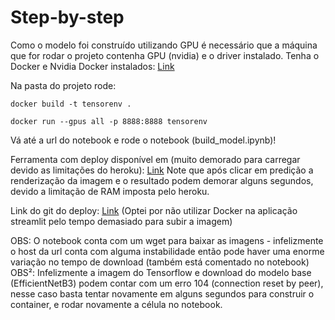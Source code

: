 # Step-by-step
Como o modelo foi construído utilizando GPU é necessário que a máquina que for rodar o projeto contenha GPU (nvidia) e o driver instalado.
Tenha o Docker e Nvidia Docker instalados: [Link](https://www.tensorflow.org/install/docker?hl=pt-br)


Na pasta do projeto rode:

`docker build -t tensorenv .`

`docker run --gpus all -p 8888:8888 tensorenv`

Vá até a url do notebook e rode o notebook (build_model.ipynb)!


Ferramenta com deploy disponível em (muito demorado para carregar devido as limitações do heroku): [Link](http://catordogclassifier.herokuapp.com/)
Note que após clicar em predição a renderização da imagem e o resultado podem demorar alguns segundos, devido a limitação de RAM imposta pelo heroku.

Link do git do deploy: [Link](https://github.com/Haller-x/GRAD-CAM_ST) (Optei por não utilizar Docker na aplicação streamlit pelo tempo demasiado para subir a imagem)

OBS: O notebook conta com um wget para baixar as imagens - infelizmente o host da url conta com alguma instabilidade então pode haver uma enorme variação no tempo de download (também está comentado no notebook)
OBS²: Infelizmente a imagem do Tensorflow e download do modelo base (EfficientNetB3) podem contar com um erro 104 (connection reset by peer), nesse caso basta tentar novamente em alguns segundos para construir o container, e rodar novamente a célula no notebook.
